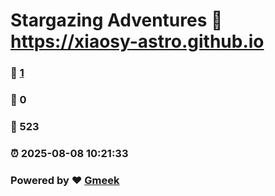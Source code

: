 # Stargazing Adventures :link: https://xiaosy-astro.github.io 
### :page_facing_up: [1](https://xiaosy-astro.github.io/tag.html) 
### :speech_balloon: 0 
### :hibiscus: 523 
### :alarm_clock: 2025-08-08 10:21:33 
### Powered by :heart: [Gmeek](https://github.com/Meekdai/Gmeek)
